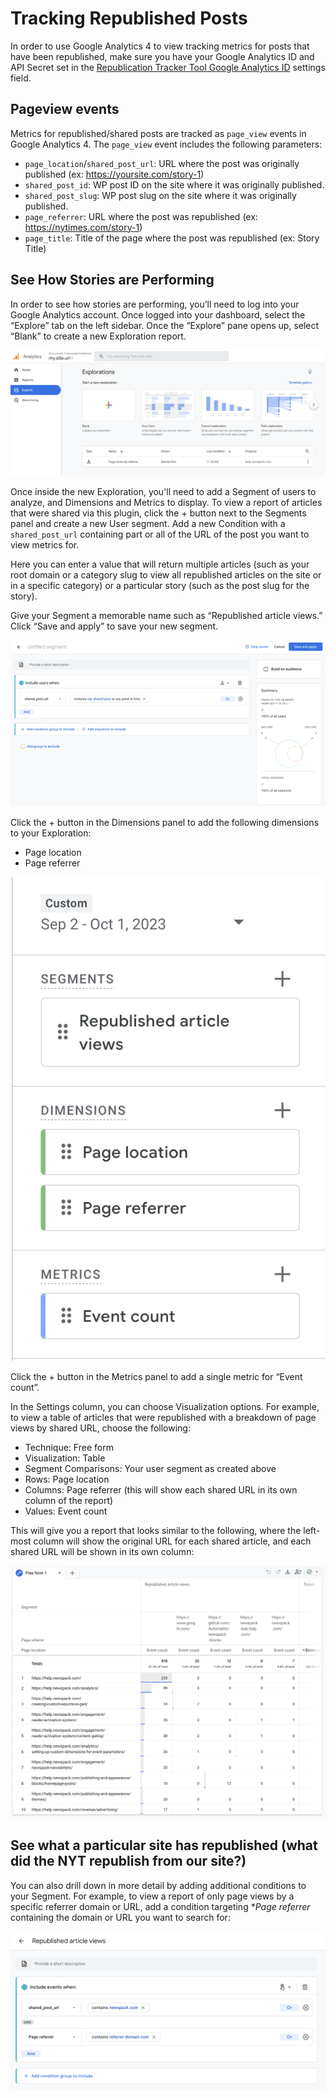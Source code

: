 # Tracking Republished Posts

In order to use Google Analytics 4 to view tracking metrics for posts that have been republished, make sure you have your Google Analytics ID and API Secret set in the [Republication Tracker Tool Google Analytics ID](configuring-plugin-settings.md) settings field.

## Pageview events

Metrics for republished/shared posts are tracked as `page_view` events in Google Analytics 4. The `page_view` event includes the following parameters:

- `page_location`/`shared_post_url`: URL where the post was originally published (ex: https://yoursite.com/story-1)
- `shared_post_id`: WP post ID on the site where it was originally published.
- `shared_post_slug`: WP post slug on the site where it was originally published.
- `page_referrer`: URL where the post was republished (ex: https://nytimes.com/story-1)
- `page_title`: Title of the page where the post was republished (ex: Story Title)

## See How Stories are Performing

In order to see how stories are performing, you’ll need to log into your Google Analytics account. Once logged into your dashboard, select the “Explore” tab on the left sidebar. Once the “Explore” pane opens up, select “Blank” to create a new Exploration report. 

![google analytics new exploration](img/google-analytics-new-exploration.png)

Once inside the new Exploration, you'll need to add a Segment of users to analyze, and Dimensions and Metrics to display. To view a report of articles that were shared via this plugin, click the + button next to the Segments panel and create a new User segment. Add a new Condition with a `shared_post_url` containing part or all of the URL of the post you want to view metrics for.

Here you can enter a value that will return multiple articles (such as your root domain or a category slug to view all republished articles on the site or in a specific category) or a particular story (such as the post slug for the story). 

Give your Segment a memorable name such as “Republished article views.” Click “Save and apply” to save your new segment.

![google analytics viewing individual pages](img/google-analytics-segment-settings.png)

Click the + button in the Dimensions panel to add the following dimensions to your Exploration:

- Page location
- Page referrer

![google analytics setting secondary dimension](img/google-analytics-setting-dimensions.png)

Click the + button in the Metrics panel to add a single metric for “Event count”.

In the Settings column, you can choose Visualization options. For example, to view a table of articles that were republished with a breakdown of page views by shared URL, choose the following:

- Technique: Free form
- Visualization: Table
- Segment Comparisons: Your user segment as created above
- Rows: Page location
- Columns: Page referrer (this will show each shared URL in its own column of the report)
- Values: Event count

This will give you a report that looks similar to the following, where the left-most column will show the original URL for each shared article, and each shared URL will be shown in its own column:

![google analytics page views by referrer report](img/google-analytics-page-views-by-referrer.png)

## See what a particular site has republished (what did the NYT republish from our site?)

You can also drill down in more detail by adding additional conditions to your Segment. For example, to view a report of only page views by a specific referrer domain or URL, add a condition targeting **Page referrer* containing the domain or URL you want to search for:

![google analytics page views by referrer conditions](img/google-analytics-segment-settings-with-referrer.png)